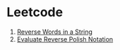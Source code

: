 Leetcode
========
1. [Reverse Words in a String](https://github.com/halooooJeffrey/Leetcode/blob/master/reverse_words_in_a_string.md)
2. [Evaluate Reverse Polish Notation](https://github.com/halooooJeffrey/Leetcode/blob/master/evaluate_reverse_polish_notation.md)
